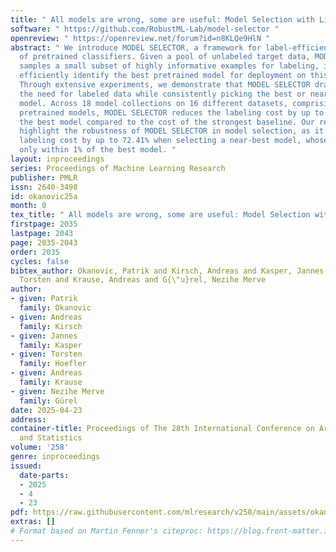 ```yaml
---
title: " All models are wrong, some are useful: Model Selection with Limited Labels "
software: " https://github.com/RobustML-Lab/model-selector "
openreview: " https://openreview.net/forum?id=n8KLQe9HlN "
abstract: " We introduce MODEL SELECTOR, a framework for label-efficient selection
  of pretrained classifiers. Given a pool of unlabeled target data, MODEL SELECTOR
  samples a small subset of highly informative examples for labeling, in order to
  efficiently identify the best pretrained model for deployment on this target dataset.
  Through extensive experiments, we demonstrate that MODEL SELECTOR drastically reduces
  the need for labeled data while consistently picking the best or near-best performing
  model. Across 18 model collections on 16 different datasets, comprising over 1,500
  pretrained models, MODEL SELECTOR reduces the labeling cost by up to 94.15% to identify
  the best model compared to the cost of the strongest baseline. Our results further
  highlight the robustness of MODEL SELECTOR in model selection, as it reduces the
  labeling cost by up to 72.41% when selecting a near-best model, whose accuracy is
  only within 1% of the best model. "
layout: inproceedings
series: Proceedings of Machine Learning Research
publisher: PMLR
issn: 2640-3498
id: okanovic25a
month: 0
tex_title: " All models are wrong, some are useful: Model Selection with Limited Labels "
firstpage: 2035
lastpage: 2043
page: 2035-2043
order: 2035
cycles: false
bibtex_author: Okanovic, Patrik and Kirsch, Andreas and Kasper, Jannes and Hoefler,
  Torsten and Krause, Andreas and G{\"u}rel, Nezihe Merve
author:
- given: Patrik
  family: Okanovic
- given: Andreas
  family: Kirsch
- given: Jannes
  family: Kasper
- given: Torsten
  family: Hoefler
- given: Andreas
  family: Krause
- given: Nezihe Merve
  family: Gürel
date: 2025-04-23
address:
container-title: Proceedings of The 28th International Conference on Artificial Intelligence
  and Statistics
volume: '258'
genre: inproceedings
issued:
  date-parts:
  - 2025
  - 4
  - 23
pdf: https://raw.githubusercontent.com/mlresearch/v258/main/assets/okanovic25a/okanovic25a.pdf
extras: []
# Format based on Martin Fenner's citeproc: https://blog.front-matter.io/posts/citeproc-yaml-for-bibliographies/
---
```

